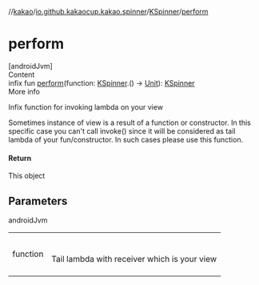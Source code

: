 //[kakao](../../../index.md)/[io.github.kakaocup.kakao.spinner](../index.md)/[KSpinner](index.md)/[perform](perform.md)



# perform  
[androidJvm]  
Content  
infix fun [perform](perform.md)(function: [KSpinner](index.md).() -> [Unit](https://kotlinlang.org/api/latest/jvm/stdlib/kotlin/-unit/index.html)): [KSpinner](index.md)  
More info  


Infix function for invoking lambda on your view



Sometimes instance of view is a result of a function or constructor. In this specific case you can't call invoke() since it will be considered as tail lambda of your fun/constructor. In such cases please use this function.



#### Return  


This object



## Parameters  
  
androidJvm  
  
| | |
|---|---|
| <a name="io.github.kakaocup.kakao.spinner/KSpinner/perform/#kotlin.Function1[io.github.kakaocup.kakao.spinner.KSpinner,kotlin.Unit]/PointingToDeclaration/"></a>function| <a name="io.github.kakaocup.kakao.spinner/KSpinner/perform/#kotlin.Function1[io.github.kakaocup.kakao.spinner.KSpinner,kotlin.Unit]/PointingToDeclaration/"></a><br><br>Tail lambda with receiver which is your view<br><br>|
  
  



